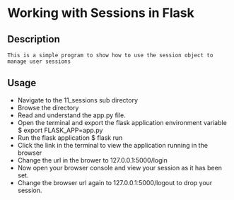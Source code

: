 # Working with Sessions in Flask

## Description
	This is a simple program to show how to use the session object to manage user sessions

## Usage
- Navigate to the 11_sessions sub directory
- Browse the directory
- Read and understand the app.py file.
- Open the terminal and export the flask application environment variable
	$ export FLASK_APP=app.py
- Run the flask application
	$ flask run
- Click the link in the terminal to view the application running in the browser
- Change the url in the brower to 127.0.0.1:5000/login
- Now open your browser console and view your session as it has been set.
- Change the browser url again to 127.0.0.1:5000/logout to drop your session.